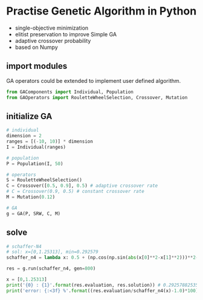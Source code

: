 # Practise Genetic Algorithm in Python

- single-objective minimization
- elitist preservation to improve Simple GA
- adaptive crossover probability
- based on Numpy

## import modules

GA operators could be extended to implement user defined algorithm.

```python
from GAComponents import Individual, Population
from GAOperators import RouletteWheelSelection, Crossover, Mutation
```

## initialize GA

```python
# individual
dimension = 2
ranges = [(-10, 10)] * dimension
I = Individual(ranges)

# population
P = Population(I, 50)

# operators
S = RouletteWheelSelection()
C = Crossover([0.5, 0.9], 0.5) # adaptive crossover rate
# C = Crossover(0.9, 0.5) # constant crossover rate
M = Mutation(0.12)

# GA
g = GA(P, SRW, C, M)
```

## solve

```python
# schaffer-N4
# sol: x=[0,1.25313], min=0.292579
schaffer_n4 = lambda x: 0.5 + (np.cos(np.sin(abs(x[0]**2-x[1]**2)))**2-0.5) / (1.0+0.001*(x[0]**2+x[1]**2))**2

res = g.run(schaffer_n4, gen=800)   

x = [0,1.25313]
print('{0} : {1}'.format(res.evaluation, res.solution)) # 0.29257882535592317 : [1.25339239e+00 6.28576519e-05]
print('error: {:<3f} %'.format((res.evaluation/schaffer_n4(x)-1.0)*100)) # error: 0.000066 %
```
